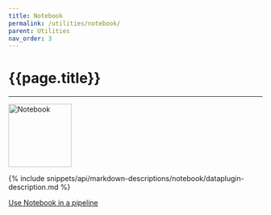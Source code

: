 ```yaml
---
title: Notebook
permalink: /utilities/notebook/
parent: Utilities
nav_order: 3
---
```


# {{page.title}}

---

<img src="{{site.baseurl}}/assets/utility_images/notebook.png" width="125" alt="Notebook">

{% include snippets/api/markdown-descriptions/notebook/dataplugin-description.md %}

[Use Notebook in a pipeline]({{site.baseurl}}/tutorials/data/creating-pipelines)
